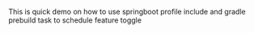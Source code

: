 This is quick demo on how to use springboot profile include and gradle prebuild task to schedule feature toggle
